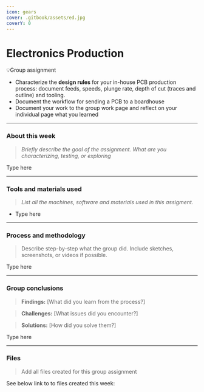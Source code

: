 ```yaml
---
icon: gears
cover: .gitbook/assets/ed.jpg
coverY: 0
---
```


# Electronics Production

💡Group assignment

* Characterize the **design rules** for your in-house PCB production process: document feeds, speeds, plunge rate, depth of cut (traces and outline) and tooling.
* Document the workflow for sending a PCB to a boardhouse
* Document your work to the group work page and reflect on your individual page what you learned

***

### About this week <a href="#id-19caf66e-e64e-80f6-9e7f-cbcdf4d0b5ed" id="id-19caf66e-e64e-80f6-9e7f-cbcdf4d0b5ed"></a>

> _Briefly describe the goal of the assignment. What are you characterizing, testing, or exploring_

Type here

***

### Tools and materials used <a href="#id-19caf66e-e64e-8043-b94d-db48818a83f6" id="id-19caf66e-e64e-8043-b94d-db48818a83f6"></a>

> _List all the machines, software and materials used in this assigment._

* Type here

***

### Process and methodology <a href="#id-19caf66e-e64e-8026-8960-c5a237223070" id="id-19caf66e-e64e-8026-8960-c5a237223070"></a>

> Describe step-by-step what the group did. Include sketches, screenshots, or videos if possible.

Type here

***

### Group conclusions <a href="#id-19caf66e-e64e-8097-b505-ff3195ee4834" id="id-19caf66e-e64e-8097-b505-ff3195ee4834"></a>

> **Findings:** \[What did you learn from the process?]

> **Challenges:** \[What issues did you encounter?]

> **Solutions:** \[How did you solve them?]

Type here

***

### Files <a href="#id-19caf66e-e64e-803b-8740-c6b2dc8ec710" id="id-19caf66e-e64e-803b-8740-c6b2dc8ec710"></a>

> Add all files created for this group assignment

See below link to to files created this week:
